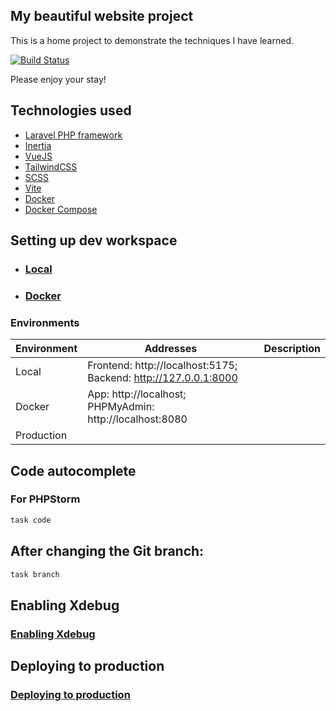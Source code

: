 ## My beautiful website project

This is a home project to demonstrate the techniques I have learned.

[//]: # (<p align="center">)

[//]: # (<img src="https://codelit.win/favicon/android-chrome-512x512.png" width="400">)

[//]: # (</p>)

<p>
<a href="https://github.com/CodeLit/dev_site/actions">
<img src="https://github.com/CodeLit/dev_site/workflows/Host-deploy/badge.svg" alt="Build Status">
</a>
</p>

Please enjoy your stay!

## Technologies used

- [Laravel PHP framework](https://laravel.com/)
- [Inertia](https://inertiajs.com/)
- [VueJS](https://vuejs.org/)
- [TailwindCSS](https://tailwindcss.com/)
- [SCSS](https://sass-lang.com/)
- [Vite](https://vitejs.dev/)
- [Docker](https://www.docker.com/)
- [Docker Compose](https://docs.docker.com/compose/)

## Setting up dev workspace

- ### [Local](./docs/Setup-Local.md)
- ### [Docker](./docs/Setup-Docker.md)

### Environments

| Environment | Addresses                                                       | Description |
|-------------|-----------------------------------------------------------------|-------------|
| Local       | Frontend: http://localhost:5175; Backend: http://127.0.0.1:8000 |             |
| Docker      | App: http://localhost; PHPMyAdmin: http://localhost:8080        |             |
| Production  |                                                                 |             |

## Code autocomplete

### For PHPStorm

```bash
task code
```

## After changing the Git branch:

```bash
task branch
```

## Enabling Xdebug

### [Enabling Xdebug](./docs/Enabling-Xdebug.md)

## Deploying to production

### [Deploying to production](./docs/Deploying.md)
